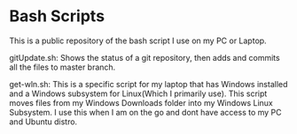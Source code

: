 # Bash Scripts

This is a public repository of the bash script I use on my PC or Laptop.

gitUpdate.sh: Shows the status of a git repository, then adds and commits all the files to master branch.

get-wln.sh: This is a specific script for my laptop that has Windows installed and a Windows subsystem for Linux(Which I primarily use). This script moves files from my Windows Downloads folder into my Windows Linux Subsystem. I use this when I am on the go and dont have access to my PC and Ubuntu distro.  
